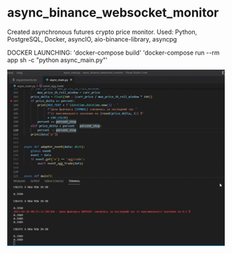 # async_binance_websocket_monitor

Created asynchronous futures crypto price monitor.
Used: Python, PostgreSQL, Docker, asyncIO, aio-binance-library, asyncpg

DOCKER LAUNCHING:
    'docker-compose build'
    'docker-compose run --rm app sh -c "python async_main.py"'

![alt text](https://github.com/likeprogrsv/async_binance_websocket_monitor/blob/main/example.gif)